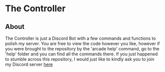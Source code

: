 # The Controller
## About

The Controller is just a Discord Bot with a few commands and functions to polish my server. You are free to view the code however you like, however if you were brought to the repository by the 'arcade help' command, go to the 'help' folder and you can find all the commands there. If you just happened to stumble across this repository, I would just like to kindly ask you to join my Discord server [here](https://discord.gg/c8n6mRT)
